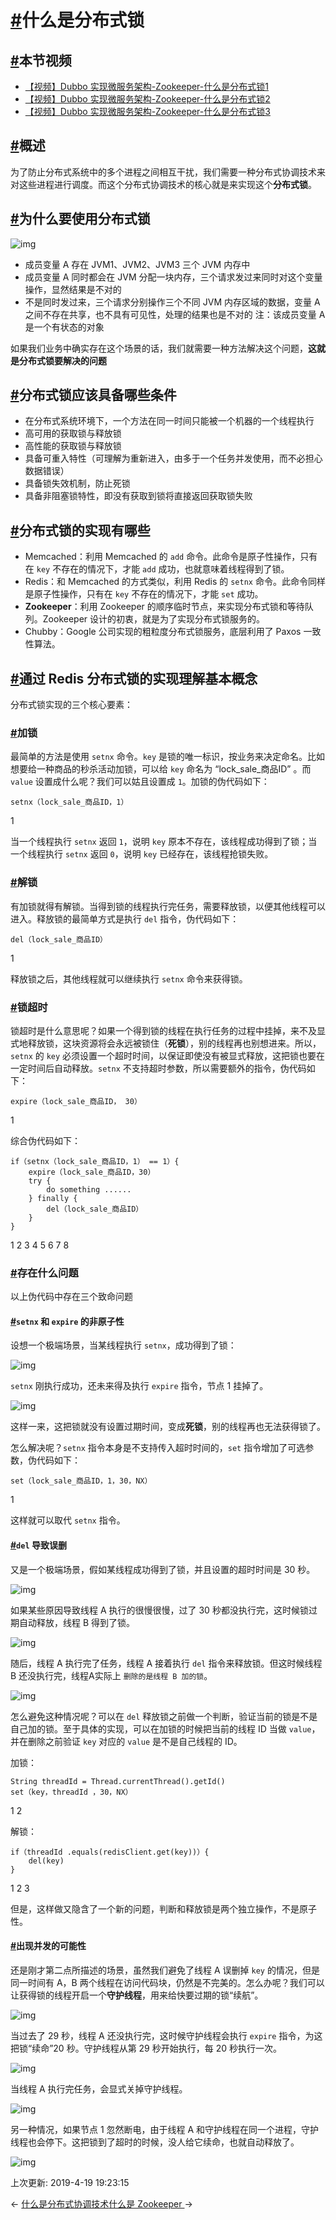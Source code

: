 # [#](https://funtl.com/zh/apache-dubbo-zookeeper/什么是分布式锁.html#什么是分布式锁)什么是分布式锁

## [#](https://funtl.com/zh/apache-dubbo-zookeeper/什么是分布式锁.html#本节视频)本节视频

- [【视频】Dubbo 实现微服务架构-Zookeeper-什么是分布式锁1](https://www.bilibili.com/video/av34115846/)
- [【视频】Dubbo 实现微服务架构-Zookeeper-什么是分布式锁2](https://www.bilibili.com/video/av34115984/)
- [【视频】Dubbo 实现微服务架构-Zookeeper-什么是分布式锁3](https://www.bilibili.com/video/av34116094/)

## [#](https://funtl.com/zh/apache-dubbo-zookeeper/什么是分布式锁.html#概述)概述

为了防止分布式系统中的多个进程之间相互干扰，我们需要一种分布式协调技术来对这些进程进行调度。而这个分布式协调技术的核心就是来实现这个**分布式锁**。

## [#](https://funtl.com/zh/apache-dubbo-zookeeper/什么是分布式锁.html#为什么要使用分布式锁)为什么要使用分布式锁

![img](https://funtl.com/assets/Lusifer201810170001.png)

- 成员变量 A 存在 JVM1、JVM2、JVM3 三个 JVM 内存中
- 成员变量 A 同时都会在 JVM 分配一块内存，三个请求发过来同时对这个变量操作，显然结果是不对的
- 不是同时发过来，三个请求分别操作三个不同 JVM 内存区域的数据，变量 A 之间不存在共享，也不具有可见性，处理的结果也是不对的 注：该成员变量 A 是一个有状态的对象

如果我们业务中确实存在这个场景的话，我们就需要一种方法解决这个问题，**这就是分布式锁要解决的问题**

## [#](https://funtl.com/zh/apache-dubbo-zookeeper/什么是分布式锁.html#分布式锁应该具备哪些条件)分布式锁应该具备哪些条件

- 在分布式系统环境下，一个方法在同一时间只能被一个机器的一个线程执行
- 高可用的获取锁与释放锁
- 高性能的获取锁与释放锁
- 具备可重入特性（可理解为重新进入，由多于一个任务并发使用，而不必担心数据错误）
- 具备锁失效机制，防止死锁
- 具备非阻塞锁特性，即没有获取到锁将直接返回获取锁失败

## [#](https://funtl.com/zh/apache-dubbo-zookeeper/什么是分布式锁.html#分布式锁的实现有哪些)分布式锁的实现有哪些

- Memcached：利用 Memcached 的 `add` 命令。此命令是原子性操作，只有在 `key` 不存在的情况下，才能 `add` 成功，也就意味着线程得到了锁。
- Redis：和 Memcached 的方式类似，利用 Redis 的 `setnx` 命令。此命令同样是原子性操作，只有在 `key` 不存在的情况下，才能 `set` 成功。
- **Zookeeper**：利用 Zookeeper 的顺序临时节点，来实现分布式锁和等待队列。Zookeeper 设计的初衷，就是为了实现分布式锁服务的。
- Chubby：Google 公司实现的粗粒度分布式锁服务，底层利用了 Paxos 一致性算法。

## [#](https://funtl.com/zh/apache-dubbo-zookeeper/什么是分布式锁.html#通过-redis-分布式锁的实现理解基本概念)通过 Redis 分布式锁的实现理解基本概念

分布式锁实现的三个核心要素：

### [#](https://funtl.com/zh/apache-dubbo-zookeeper/什么是分布式锁.html#加锁)加锁

最简单的方法是使用 `setnx` 命令。`key` 是锁的唯一标识，按业务来决定命名。比如想要给一种商品的秒杀活动加锁，可以给 `key` 命名为 “lock_sale_商品ID” 。而 `value` 设置成什么呢？我们可以姑且设置成 `1`。加锁的伪代码如下：

```text
setnx（lock_sale_商品ID，1）
```

1

当一个线程执行 `setnx` 返回 `1`，说明 `key` 原本不存在，该线程成功得到了锁；当一个线程执行 `setnx` 返回 `0`，说明 `key` 已经存在，该线程抢锁失败。

### [#](https://funtl.com/zh/apache-dubbo-zookeeper/什么是分布式锁.html#解锁)解锁

有加锁就得有解锁。当得到锁的线程执行完任务，需要释放锁，以便其他线程可以进入。释放锁的最简单方式是执行 `del` 指令，伪代码如下：

```text
del（lock_sale_商品ID）
```

1

释放锁之后，其他线程就可以继续执行 `setnx` 命令来获得锁。

### [#](https://funtl.com/zh/apache-dubbo-zookeeper/什么是分布式锁.html#锁超时)锁超时

锁超时是什么意思呢？如果一个得到锁的线程在执行任务的过程中挂掉，来不及显式地释放锁，这块资源将会永远被锁住（**死锁**），别的线程再也别想进来。所以，`setnx` 的 `key` 必须设置一个超时时间，以保证即使没有被显式释放，这把锁也要在一定时间后自动释放。`setnx` 不支持超时参数，所以需要额外的指令，伪代码如下：

```text
expire（lock_sale_商品ID， 30）
```

1

综合伪代码如下：

```text
if（setnx（lock_sale_商品ID，1） == 1）{
    expire（lock_sale_商品ID，30）
    try {
        do something ......
    } finally {
        del（lock_sale_商品ID）
    }
}
```

1
2
3
4
5
6
7
8

### [#](https://funtl.com/zh/apache-dubbo-zookeeper/什么是分布式锁.html#存在什么问题)存在什么问题

以上伪代码中存在三个致命问题

#### [#](https://funtl.com/zh/apache-dubbo-zookeeper/什么是分布式锁.html#setnx-和-expire-的非原子性)`setnx` 和 `expire` 的非原子性

设想一个极端场景，当某线程执行 `setnx`，成功得到了锁：

![img](https://funtl.com/assets/Lusifer201810170002.png)

`setnx` 刚执行成功，还未来得及执行 `expire` 指令，节点 1 挂掉了。

![img](https://funtl.com/assets/Lusifer201810170003.png)

这样一来，这把锁就没有设置过期时间，变成**死锁**，别的线程再也无法获得锁了。

怎么解决呢？`setnx` 指令本身是不支持传入超时时间的，`set` 指令增加了可选参数，伪代码如下：

```text
set（lock_sale_商品ID，1，30，NX）
```

1

这样就可以取代 `setnx` 指令。

#### [#](https://funtl.com/zh/apache-dubbo-zookeeper/什么是分布式锁.html#del-导致误删)`del` 导致误删

又是一个极端场景，假如某线程成功得到了锁，并且设置的超时时间是 30 秒。

![img](https://funtl.com/assets/Lusifer201810170004.png)

如果某些原因导致线程 A 执行的很慢很慢，过了 30 秒都没执行完，这时候锁过期自动释放，线程 B 得到了锁。

![img](https://funtl.com/assets/Lusifer201810170005.png)

随后，线程 A 执行完了任务，线程 A 接着执行 `del` 指令来释放锁。但这时候线程 B 还没执行完，线程A实际上 `删除的是线程 B 加的锁`。

![img](https://funtl.com/assets/Lusifer201810170006.png)

怎么避免这种情况呢？可以在 `del` 释放锁之前做一个判断，验证当前的锁是不是自己加的锁。至于具体的实现，可以在加锁的时候把当前的线程 ID 当做 `value`，并在删除之前验证 `key` 对应的 `value` 是不是自己线程的 ID。

加锁：

```text
String threadId = Thread.currentThread().getId()
set（key，threadId ，30，NX）
```

1
2

解锁：

```text
if（threadId .equals(redisClient.get(key))）{
    del(key)
}
```

1
2
3

但是，这样做又隐含了一个新的问题，判断和释放锁是两个独立操作，不是原子性。

#### [#](https://funtl.com/zh/apache-dubbo-zookeeper/什么是分布式锁.html#出现并发的可能性)出现并发的可能性

还是刚才第二点所描述的场景，虽然我们避免了线程 A 误删掉 `key` 的情况，但是同一时间有 A，B 两个线程在访问代码块，仍然是不完美的。怎么办呢？我们可以让获得锁的线程开启一个**守护线程**，用来给快要过期的锁“续航”。

![img](https://funtl.com/assets/Lusifer201810170004.png)

当过去了 29 秒，线程 A 还没执行完，这时候守护线程会执行 `expire` 指令，为这把锁“续命”20 秒。守护线程从第 29 秒开始执行，每 20 秒执行一次。

![img](https://funtl.com/assets/Lusifer201810170007.png)

当线程 A 执行完任务，会显式关掉守护线程。

![img](https://funtl.com/assets/Lusifer201810170008.png)

另一种情况，如果节点 1 忽然断电，由于线程 A 和守护线程在同一个进程，守护线程也会停下。这把锁到了超时的时候，没人给它续命，也就自动释放了。

![img](https://funtl.com/assets/Lusifer201810170009.png)

上次更新: 2019-4-19 19:23:15

← [什么是分布式协调技术](https://funtl.com/zh/apache-dubbo-zookeeper/什么是分布式协调技术.html)[什么是 Zookeeper ](https://funtl.com/zh/apache-dubbo-zookeeper/什么是-Zookeeper.html)→